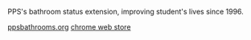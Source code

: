 PPS's bathroom status extension, improving student's lives since 1996.

[ppsbathrooms.org](https://www.ppsbathrooms.org)
[chrome web store](https://chrome.google.com/webstore/detail/pps-bathrooms/jlfhojiplbjijdkmebffeadegecdpblo)
